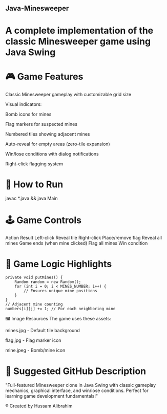 ## Java-Minesweeper

# A complete implementation of the classic Minesweeper game using Java Swing
# 🎮 Game Features
Classic Minesweeper gameplay with customizable grid size

Visual indicators:

Bomb icons for mines

Flag markers for suspected mines

Numbered tiles showing adjacent mines

Auto-reveal for empty areas (zero-tile expansion)

Win/lose conditions with dialog notifications

Right-click flagging system

# 🚀 How to Run
javac *.java && java Main

# 🕹️ Game Controls
Action	Result
Left-click	Reveal tile
Right-click	Place/remove flag
Reveal all mines	Game ends (when mine clicked)
Flag all mines	Win condition

# 🧠 Game Logic Highlights

```
private void putMines() {
    Random random = new Random();
    for (int i = 0; i < MINES_NUMBER; i++) {
        // Ensures unique mine positions
    }
}
// Adjacent mine counting
numbers[i][j] += 1; // For each neighboring mine
```
🖼️ Image Resources
The game uses these assets:

mines.jpg - Default tile background

flag.jpg - Flag marker icon

mine.jpeg - Bomb/mine icon

# 📂 Suggested GitHub Description
"Full-featured Minesweeper clone in Java Swing with classic gameplay mechanics, graphical interface, and win/lose conditions. Perfect for learning game development fundamentals!"

® Created by Hussam Alibrahim

